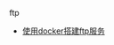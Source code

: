 ftp

* [使用docker搭建ftp服务](https://yangjinjie.github.io/notes/service/ftp/docker%E6%90%AD%E5%BB%BAftp%E6%9C%8D%E5%8A%A1.html)
